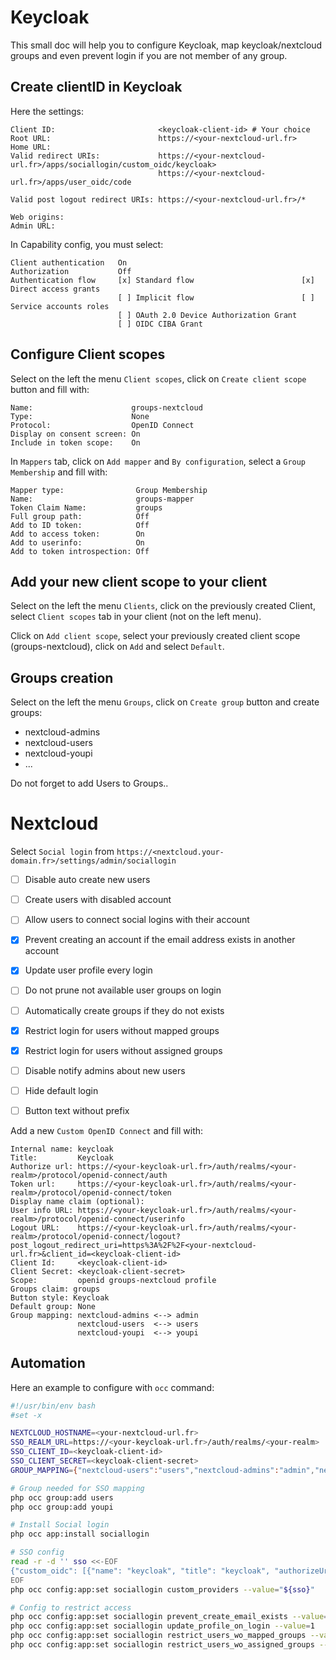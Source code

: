 # Keycloak
This small doc will help you to configure Keycloak, map keycloak/nextcloud groups and even prevent login if you are not member of any group.

## Create clientID in Keycloak
Here the settings:
```
Client ID:                       <keycloak-client-id> # Your choice
Root URL:                        https://<your-nextcloud-url.fr>
Home URL:
Valid redirect URIs:             https://<your-nextcloud-url.fr>/apps/sociallogin/custom_oidc/keycloak>
                                 https://<your-nextcloud-url.fr>/apps/user_oidc/code

Valid post logout redirect URIs: https://<your-nextcloud-url.fr>/*

Web origins:
Admin URL:
```

In Capability config, you must select:
```
Client authentication   On
Authorization           Off
Authentication flow     [x] Standard flow                        [x] Direct access grants
                        [ ] Implicit flow                        [ ] Service accounts roles
                        [ ] OAuth 2.0 Device Authorization Grant
                        [ ] OIDC CIBA Grant
```

## Configure Client scopes
Select on the left the menu `Client scopes`, click on `Create client scope` button and fill with:
```
Name:                      groups-nextcloud
Type:                      None
Protocol:                  OpenID Connect
Display on consent screen: On
Include in token scope:    On
```

In `Mappers` tab, click on `Add mapper` and `By configuration`, select a `Group Membership` and fill with:
```
Mapper type:                Group Membership
Name:                       groups-mapper
Token Claim Name:           groups
Full group path:            Off
Add to ID token:            Off
Add to access token:        On
Add to userinfo:            On
Add to token introspection: Off
```

## Add your new client scope to your client
Select on the left the menu `Clients`, click on the previously created Client, select `Client scopes` tab in your client (not on the left menu).

Click on `Add client scope`, select your previously created client scope (groups-nextcloud), click on `Add` and select `Default`.

## Groups creation
Select on the left the menu `Groups`, click on `Create group` button and create groups:
- nextcloud-admins
- nextcloud-users
- nextcloud-youpi
- ...

Do not forget to add Users to Groups..

# Nextcloud
Select `Social login` from `https://<nextcloud.your-domain.fr>/settings/admin/sociallogin`

* [ ] Disable auto create new users
* [ ] Create users with disabled account
* [ ] Allow users to connect social logins with their account
* [x] Prevent creating an account if the email address exists in another account
* [x] Update user profile every login
* [ ] Do not prune not available user groups on login
* [ ] Automatically create groups if they do not exists
* [x] Restrict login for users without mapped groups
* [x] Restrict login for users without assigned groups
* [ ] Disable notify admins about new users
* [ ] Hide default login
* [ ] Button text without prefix


Add a new `Custom OpenID Connect` and fill with:
```
Internal name: keycloak
Title:         Keycloak
Authorize url: https://<your-keycloak-url.fr>/auth/realms/<your-realm>/protocol/openid-connect/auth
Token url:     https://<your-keycloak-url.fr>/auth/realms/<your-realm>/protocol/openid-connect/token
Display name claim (optional):
User info URL: https://<your-keycloak-url.fr>/auth/realms/<your-realm>/protocol/openid-connect/userinfo
Logout URL:    https://<your-keycloak-url.fr>/auth/realms/<your-realm>/protocol/openid-connect/logout?post_logout_redirect_uri=https%3A%2F%2F<your-nextcloud-url.fr>&client_id=<keycloak-client-id>
Client Id:     <keycloak-client-id>
Client Secret: <keycloak-client-secret>
Scope:         openid groups-nextcloud profile
Groups claim: groups
Button style: Keycloak
Default group: None
Group mapping: nextcloud-admins <--> admin
               nextcloud-users  <--> users
               nextcloud-youpi  <--> youpi
```

## Automation
Here an example to configure with `occ` command:
```bash
#!/usr/bin/env bash
#set -x

NEXTCLOUD_HOSTNAME=<your-nextcloud-url.fr>
SSO_REALM_URL=https://<your-keycloak-url.fr>/auth/realms/<your-realm>
SSO_CLIENT_ID=<keycloak-client-id>
SSO_CLIENT_SECRET=<keycloak-client-secret>
GROUP_MAPPING={"nextcloud-users":"users","nextcloud-admins":"admin","nextcloud-youpi":"youpi"}

# Group needed for SSO mapping
php occ group:add users
php occ group:add youpi

# Install Social login
php occ app:install sociallogin

# SSO config
read -r -d '' sso <<-EOF
{"custom_oidc": [{"name": "keycloak", "title": "keycloak", "authorizeUrl": "${SSO_REALM_URL}/protocol/openid-connect/auth", "tokenUrl": "${SSO_REALM_URL}/protocol/openid-connect/token", "userInfoUrl": "${SSO_REALM_URL}/protocol/openid-connect/userinfo", "logoutUrl": "${SSO_REALM_URL}/protocol/openid-connect/logout?post_logout_redirect_uri=https%3A%2F%2F${NEXTCLOUD_HOSTNAME}&client_id=${SSO_CLIENT_ID}", "clientId": "${SSO_CLIENT_ID}", "clientSecret": "${SSO_CLIENT_SECRET}", "scope": "openid groups-nextcloud profile", "groupsClaim": "groups", "style": "keycloak", "defaultGroup": "", "groupMapping": ${GROUP_MAPPING}}]}
EOF
php occ config:app:set sociallogin custom_providers --value="${sso}"

# Config to restrict access
php occ config:app:set sociallogin prevent_create_email_exists --value=1
php occ config:app:set sociallogin update_profile_on_login --value=1
php occ config:app:set sociallogin restrict_users_wo_mapped_groups --value=1
php occ config:app:set sociallogin restrict_users_wo_assigned_groups --value=1
```
